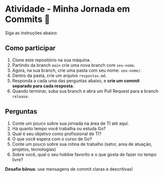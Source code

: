 # Atividade - Minha Jornada em Commits 🚀

Siga as instruções abaixo:

## Como participar

1. Clone este repositório na sua máquina.
2. Partindo da branch `main` crie uma nova branch com `seu-nome`.
3. Agora, na sua branch, crie uma pasta com seu nome: `seu-nome/`.
4. Dentro da pasta, crie um arquivo `respostas.md`.
5. Responda a cada uma das perguntas abaixo, e **crie um commit separado para cada resposta**.
6. Quando terminar, suba sua branch e abra um Pull Request para a branch `release`.

## Perguntas

1. Conte um pouco sobre sua jornada na área de TI até aqui.
2. Há quanto tempo você trabalha ou estuda Go?
3. Qual é seu objetivo como profissional de TI?
4. O que você espera com o curso de Go?
5. Conte um pouco sobre sua rotina de trabalho (setor, area de atuação, projetos, tecnologias)
6. Sobre você, qual o seu hobbie favorito e o que gosta de fazer no tempo livre?

**Desafio bônus**: use mensagens de commit claras e descritivas!
